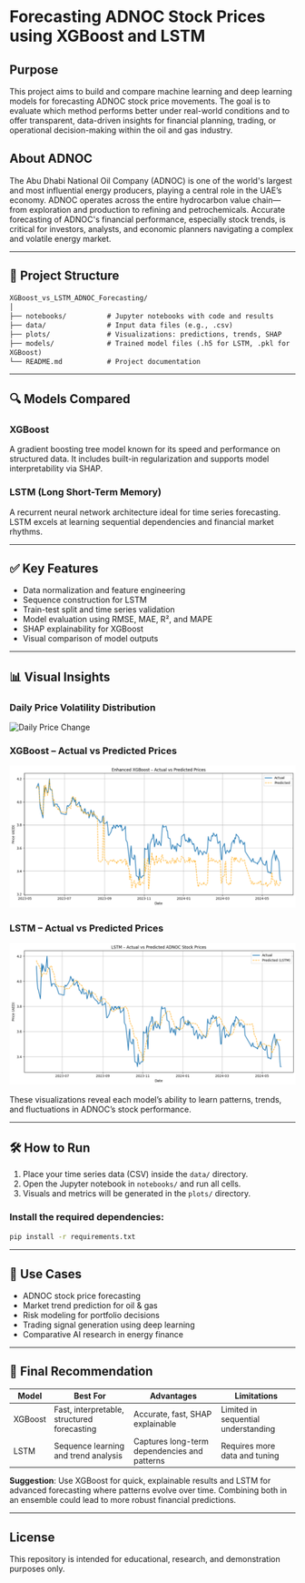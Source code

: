 
# Forecasting ADNOC Stock Prices using XGBoost and LSTM

## Purpose

This project aims to build and compare machine learning and deep learning models for forecasting ADNOC stock price movements. The goal is to evaluate which method performs better under real-world conditions and to offer transparent, data-driven insights for financial planning, trading, or operational decision-making within the oil and gas industry.

## About ADNOC

The Abu Dhabi National Oil Company (ADNOC) is one of the world's largest and most influential energy producers, playing a central role in the UAE’s economy. ADNOC operates across the entire hydrocarbon value chain—from exploration and production to refining and petrochemicals. Accurate forecasting of ADNOC's financial performance, especially stock trends, is critical for investors, analysts, and economic planners navigating a complex and volatile energy market.

---

## 📁 Project Structure

```
XGBoost_vs_LSTM_ADNOC_Forecasting/
│
├── notebooks/          # Jupyter notebooks with code and results
├── data/               # Input data files (e.g., .csv)
├── plots/              # Visualizations: predictions, trends, SHAP
├── models/             # Trained model files (.h5 for LSTM, .pkl for XGBoost)
└── README.md           # Project documentation
```

---

## 🔍 Models Compared

### XGBoost
A gradient boosting tree model known for its speed and performance on structured data. It includes built-in regularization and supports model interpretability via SHAP.

### LSTM (Long Short-Term Memory)
A recurrent neural network architecture ideal for time series forecasting. LSTM excels at learning sequential dependencies and financial market rhythms.

---

## ✅ Key Features

- Data normalization and feature engineering
- Sequence construction for LSTM
- Train-test split and time series validation
- Model evaluation using RMSE, MAE, R², and MAPE
- SHAP explainability for XGBoost
- Visual comparison of model outputs

---

## 📊 Visual Insights

### Daily Price Volatility Distribution
![Daily Price Change](plots/Daily_Price.png)

### XGBoost – Actual vs Predicted Prices
![XGBoost](plots/XGBoost.png)

### LSTM – Actual vs Predicted Prices
![LSTM](plots/LSTM.png)

These visualizations reveal each model’s ability to learn patterns, trends, and fluctuations in ADNOC’s stock performance.

---

## 🛠️ How to Run

1. Place your time series data (CSV) inside the `data/` directory.
2. Open the Jupyter notebook in `notebooks/` and run all cells.
3. Visuals and metrics will be generated in the `plots/` directory.

### Install the required dependencies:
```bash
pip install -r requirements.txt
```

---

## 🧠 Use Cases

- ADNOC stock price forecasting  
- Market trend prediction for oil & gas  
- Risk modeling for portfolio decisions  
- Trading signal generation using deep learning  
- Comparative AI research in energy finance  

---

## 📌 Final Recommendation

| Model     | Best For                                    | Advantages                                   | Limitations                               |
|-----------|-------------------------------------------- |----------------------------------------------|-------------------------------------------|
| XGBoost   | Fast, interpretable, structured forecasting | Accurate, fast, SHAP explainable             | Limited in sequential understanding       |
| LSTM      | Sequence learning and trend analysis        | Captures long-term dependencies and patterns | Requires more data and tuning             |

**Suggestion**: Use XGBoost for quick, explainable results and LSTM for advanced forecasting where patterns evolve over time. Combining both in an ensemble could lead to more robust financial predictions.

---

## License

This repository is intended for educational, research, and demonstration purposes only.
